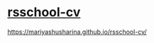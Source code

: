 # [rsschool-cv](https://mariyashusharina.github.io/rsschool-cv/cv)
https://mariyashusharina.github.io/rsschool-cv/
